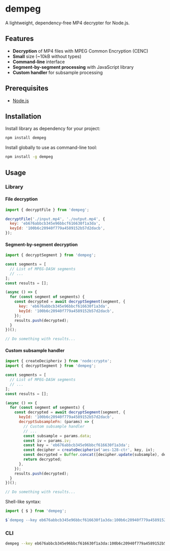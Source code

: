 # dempeg

A lightweight, dependency-free MP4 decrypter for Node.js.

## Features

- **Decryption** of MP4 files with MPEG Common Encryption (CENC)
- **Small** size (~10kB without types)
- **Command-line** interface
- **Segment-by-segment processing** with JavaScript library
- **Custom handler** for subsample processing

## Prerequisites

- [Node.js](https://nodejs.org/en)

## Installation

Install library as dependency for your project:

```bash
npm install dempeg
```

Install globally to use as command-line tool:

```bash
npm install -g dempeg
```

## Usage

### Library

#### File decryption

```js
import { decryptFile } from 'dempeg';

decryptFile('./input.mp4', './output.mp4', {
  key: 'eb676abbcb345e96bbcf616630f1a3da',
  keyId: '100b6c20940f779a4589152b57d2dacb',
});
```

#### Segment-by-segment decryption

```js
import { decryptSegment } from 'dempeg';

const segments = [
  // List of MPEG-DASH segments
  // ...
];
const results = [];

(async () => {
  for (const segment of segments) {
    const decrypted = await decryptSegment(segment, {
      key: 'eb676abbcb345e96bbcf616630f1a3da',
      keyId: '100b6c20940f779a4589152b57d2dacb',
    });
    results.push(decrypted);
  }
})();

// Do something with results...
```

#### Custom subsample handler

```js
import { createDecipheriv } from 'node:crypto';
import { decryptSegment } from 'dempeg';

const segments = [
  // List of MPEG-DASH segments
  // ...
];
const results = [];

(async () => {
  for (const segment of segments) {
    const decrypted = await decryptSegment(segment, {
      keyId: '100b6c20940f779a4589152b57d2dacb',
      decryptSubsampleFn: (params) => {
        // Custom subsample handler
        // ...
        const subsample = params.data;
        const iv = params.iv;
        const key = 'eb676abbcb345e96bbcf616630f1a3da';
        const decipher = createDecipheriv('aes-128-ctr', key, iv);
        const decrypted = Buffer.concat([decipher.update(subsample), decipher.final()]);
        return decrypted;
      },
    });
    results.push(decrypted);
  }
})();

// Do something with results...
```

Shell-like syntax:

```js
import { $ } from 'dempeg';

$`dempeg --key eb676abbcb345e96bbcf616630f1a3da:100b6c20940f779a4589152b57d2dacb ./input.mp4 ./output.mp4`;
```

### CLI

```bash
dempeg --key eb676abbcb345e96bbcf616630f1a3da:100b6c20940f779a4589152b57d2dacb ./input.mp4 ./output.mp4
```
